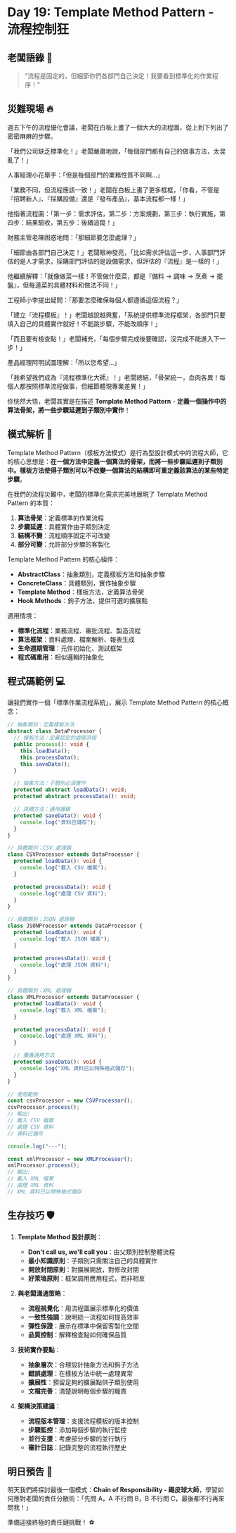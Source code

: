 # Day 19: Template Method Pattern - 流程控制狂

## 老闆語錄 💬

> "流程是固定的，但細節你們各部門自己決定！我要看到標準化的作業程序！"

## 災難現場 🔥

週五下午的流程優化會議，老闆在白板上畫了一個大大的流程圖，從上到下列出了密密麻麻的步驟。

「我們公司缺乏標準化！」老闆嚴肅地說，「每個部門都有自己的做事方法，太混亂了！」

人事經理小花舉手：「但是每個部門的業務性質不同啊...」

「業務不同，但流程應該一致！」老闆在白板上畫了更多框框，「你看，不管是『招聘新人』、『採購設備』還是『發布產品』，基本流程都一樣！」

他指著流程圖：「第一步：需求評估，第二步：方案規劃，第三步：執行實施，第四步：結果驗收，第五步：後續追蹤！」

財務主管老陳困惑地問：「那細節要怎麼處理？」

「細節由各部門自己決定！」老闆眼神發亮，「比如需求評估這一步，人事部門評估的是人才需求，採購部門評估的是設備需求，但評估的『流程』是一樣的！」

他繼續解釋：「就像做菜一樣！不管做什麼菜，都是『備料 → 調味 → 烹煮 → 擺盤』，但每道菜的具體材料和做法不同！」

工程師小李提出疑問：「那要怎麼確保每個人都遵循這個流程？」

「建立『流程模板』！」老闆越說越興奮，「系統提供標準流程框架，各部門只要填入自己的具體實作就好！不能跳步驟，不能改順序！」

「而且要有檢查點！」老闆補充，「每個步驟完成後要確認，沒完成不能進入下一步！」

產品經理阿明試圖理解：「所以您希望...」

「我希望我們成為『流程標準化大師』！」老闆總結，「骨架統一，血肉各異！每個人都按照標準流程做事，但細節體現專業差異！」

你恍然大悟，老闆其實是在描述 **Template Method Pattern** - **定義一個操作中的算法骨架，將一些步驟延遲到子類別中實作**！

## 模式解析 🧠

Template Method Pattern（樣板方法模式）是行為型設計模式中的流程大師，它的核心思想是：**在一個方法中定義一個算法的骨架，而將一些步驟延遲到子類別中。樣板方法使得子類別可以不改變一個算法的結構即可重定義該算法的某些特定步驟**。

在我們的流程災難中，老闆的標準化需求完美地展現了 Template Method Pattern 的本質：

1. **算法骨架**：定義標準的作業流程
2. **步驟延遲**：具體實作由子類別決定
3. **結構不變**：流程順序固定不可改變
4. **部分可變**：允許部分步驟的客製化

Template Method Pattern 的核心組件：

- **AbstractClass**：抽象類別，定義樣板方法和抽象步驟
- **ConcreteClass**：具體類別，實作抽象步驟
- **Template Method**：樣板方法，定義算法骨架
- **Hook Methods**：鉤子方法，提供可選的擴展點

適用情境：

- **標準化流程**：業務流程、審批流程、製造流程
- **算法框架**：資料處理、檔案解析、報表生成
- **生命週期管理**：元件初始化、測試框架
- **程式碼重用**：相似邏輯的抽象化

## 程式碼範例 💻

讓我們實作一個「標準作業流程系統」，展示 Template Method Pattern 的核心概念：

```ts
// 抽象類別：定義樣板方法
abstract class DataProcessor {
  // 樣板方法：定義固定的處理流程
  public process(): void {
    this.loadData();
    this.processData();
    this.saveData();
  }

  // 抽象方法：子類別必須實作
  protected abstract loadData(): void;
  protected abstract processData(): void;

  // 具體方法：通用邏輯
  protected saveData(): void {
    console.log("資料已儲存");
  }
}

// 具體類別：CSV 處理器
class CSVProcessor extends DataProcessor {
  protected loadData(): void {
    console.log("載入 CSV 檔案");
  }

  protected processData(): void {
    console.log("處理 CSV 資料");
  }
}

// 具體類別：JSON 處理器
class JSONProcessor extends DataProcessor {
  protected loadData(): void {
    console.log("載入 JSON 檔案");
  }

  protected processData(): void {
    console.log("處理 JSON 資料");
  }
}

// 具體類別：XML 處理器
class XMLProcessor extends DataProcessor {
  protected loadData(): void {
    console.log("載入 XML 檔案");
  }

  protected processData(): void {
    console.log("處理 XML 資料");
  }

  // 覆蓋通用方法
  protected saveData(): void {
    console.log("XML 資料已以特殊格式儲存");
  }
}

// 使用範例
const csvProcessor = new CSVProcessor();
csvProcessor.process();
// 輸出:
// 載入 CSV 檔案
// 處理 CSV 資料
// 資料已儲存

console.log("---");

const xmlProcessor = new XMLProcessor();
xmlProcessor.process();
// 輸出:
// 載入 XML 檔案
// 處理 XML 資料
// XML 資料已以特殊格式儲存
```

## 生存技巧 🛡️

1. **Template Method 設計原則**：

   - **Don't call us, we'll call you**：由父類別控制整體流程
   - **最小知識原則**：子類別只需關注自己的具體實作
   - **開放封閉原則**：對擴展開放，對修改封閉
   - **好萊塢原則**：框架調用應用程式，而非相反

2. **與老闆溝通策略**：

   - **流程視覺化**：用流程圖展示標準化的價值
   - **一致性強調**：說明統一流程如何提高效率
   - **彈性保證**：展示在標準中保留客製化空間
   - **品質控制**：解釋檢查點如何確保品質

3. **技術實作要點**：

   - **抽象層次**：合理設計抽象方法和鉤子方法
   - **錯誤處理**：在樣板方法中統一處理異常
   - **擴展性**：預留足夠的擴展點供子類別使用
   - **文檔完善**：清楚說明每個步驟的職責

4. **架構決策建議**：
   - **流程版本管理**：支援流程模板的版本控制
   - **步驟監控**：添加每個步驟的執行監控
   - **並行支援**：考慮部分步驟的並行執行
   - **審計日誌**：記錄完整的流程執行歷史

## 明日預告 🔮

明天我們將探討最後一個模式：**Chain of Responsibility - 踢皮球大師**，學習如何應對老闆的責任分散術：「先問 A，A 不行問 B，B 不行問 C，最後都不行再來問我！」

準備迎接終極的責任鏈挑戰！ ⚽

